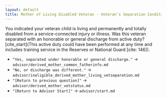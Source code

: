 ```yaml
---
layout: default
title: Mother of Living Disabled Veteran - Veteran's Separation Conditions
---
```


You indicated your veteran child is living and permanently and totally disabled from a service-connected injury or illness. Was this veteran separated with an honorable or general discharge from active duty? [cite_start](This active duty could have been performed at any time and includes training service in the Reserves or National Guard [cite: 146]).

* `"Yes, separated under honorable or general discharge."` -> `advisor/derived_mother_common_fatherinfo.md`
* `"No, or discharge was different."` -> `advisor/ineligible_derived_mother_living_vetseparation.md`
* `"[Return to previous question]"` -> `advisor/derived_mother_vetstatus.md`
* `"[Return to Advisor Start]"` -> `advisor/start.md`
